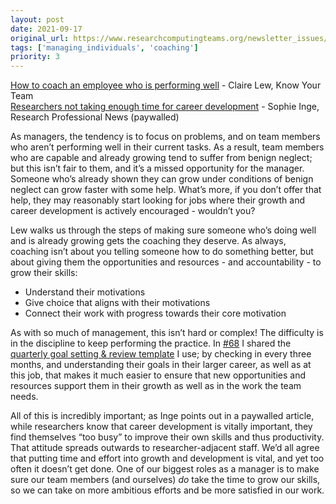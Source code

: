 ```yaml
---
layout: post
date: 2021-09-17
original_url: https://www.researchcomputingteams.org/newsletter_issues/0092
tags: ['managing_individuals', 'coaching']
priority: 3
---
```


<!-- markdownlint-disable MD033 -->
<!-- markdownlint-disable MD041 -->
<!-- markdownlint-disable MD049 -->

[How to coach an employee who is performing well](https://knowyourteam.com/blog/2021/09/03/how-to-coach-an-employee-who-is-performing-well/) - Claire Lew, Know Your Team<br/>
[Researchers not taking enough time for career development](https://www.researchprofessionalnews.com/rr-news-uk-careers-2021-9-researchers-not-taking-enough-time-for-career-development/) - Sophie Inge, Research Professional News (paywalled)

As managers, the tendency is to focus on problems, and on team members who aren’t performing well in their current tasks.  As a result, team members who are capable and already growing tend to suffer from benign neglect;  but this isn’t fair to them, and it’s a missed opportunity for the manager.  Someone who’s already shown they can grow under conditions of benign neglect can grow faster with some help.  What’s more, if you don’t offer that help, they may reasonably start looking for jobs where their growth and career development is actively encouraged - wouldn’t you?

Lew walks us through the steps of making sure someone who’s doing well and is already growing gets the coaching they deserve.  As always, coaching isn’t about you telling someone how to do something better, but about giving them the opportunities and resources - and accountability - to grow their skills:

- Understand their motivations
- Give choice that aligns with their motivations
- Connect their work with progress towards their core motivation

As with so much of management, this isn’t hard or complex!  The difficulty is in the discipline to keep performing the practice.  In [#68](https://www.researchcomputingteams.org/newsletter_issues/0068) I shared the [quarterly goal setting & review template](https://docs.google.com/document/d/13e8kgeM8tWmZ7fAFoKHL8wPaOWvSCaOYCW2FgYuwv-o/edit?usp=sharing) I use; by checking in every three months, and understanding their goals in their larger career, as well as at this job, that makes it much easier to ensure that new opportunities and resources support them in their growth as well as in the work the team needs.

All of this is incredibly important; as Inge points out in a paywalled article, while researchers know that career development is vitally important, they find themselves “too busy” to improve their own skills and thus productivity.  That attitude spreads outwards to researcher-adjacent staff.  We’d all agree that putting time and effort into growth and development is vital, and yet too often it doesn’t get done.  One of our biggest roles as a manager is to make sure our team members (and ourselves) *do* take the time to grow our skills, so we can take on more ambitious efforts and be more satisfied in our work.

